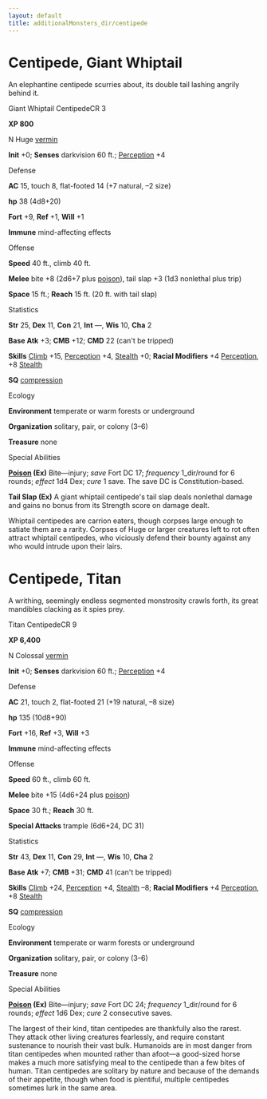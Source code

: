 ```yaml
---
layout: default
title: additionalMonsters_dir/centipede
---
```

# Centipede, Giant Whiptail

An elephantine centipede scurries about, its double tail lashing angrily behind it.

Giant Whiptail CentipedeCR 3

**XP 800**

N Huge [vermin](monsters_dir/creatureTypes#_vermin)

**Init** +0; **Senses** darkvision 60 ft.; [Perception](additionalMonsters_dir/../skills_dir/perception#_perception) +4

Defense

**AC** 15, touch 8, flat-footed 14 (+7 natural, –2 size)

**hp** 38 (4d8+20)

**Fort** +9, **Ref** +1, **Will** +1

**Immune** mind-affecting effects

Offense

**Speed** 40 ft., climb 40 ft.

**Melee** bite +8 (2d6+7 plus [poison](monsters_dir/universalMonsterRules#_poison-(ex-or-su))), tail slap +3 (1d3 nonlethal plus trip)

**Space** 15 ft.; **Reach** 15 ft. (20 ft. with tail slap)

Statistics

**Str** 25, **Dex** 11, **Con** 21, **Int** —, **Wis** 10, **Cha** 2

**Base Atk** +3; **CMB** +12; **CMD** 22 (can't be tripped)

**Skills** [Climb](additionalMonsters_dir/../skills_dir/climb#_climb) +15, [Perception](additionalMonsters_dir/../skills_dir/perception#_perception) +4, [Stealth](additionalMonsters_dir/../skills_dir/stealth#_stealth) +0; **Racial Modifiers** +4 [Perception](additionalMonsters_dir/../skills_dir/perception#_perception), +8 [Stealth](additionalMonsters_dir/../skills_dir/stealth#_stealth)

**SQ** [compression](monsters_dir/universalMonsterRules#_compression)

Ecology

**Environment** temperate or warm forests or underground

**Organization** solitary, pair, or colony (3–6)

**Treasure** none

Special Abilities

**[Poison](monsters_dir/universalMonsterRules#_poison-(ex-or-su)) (Ex)** Bite—injury; _save_ Fort DC 17; _frequency_ 1_dir/round for 6 rounds; _effect_ 1d4 Dex; _cure_ 1 save. The save DC is Constitution-based.

**Tail Slap (Ex)** A giant whiptail centipede's tail slap deals nonlethal damage and gains no bonus from its Strength score on damage dealt.

Whiptail centipedes are carrion eaters, though corpses large enough to satiate them are a rarity. Corpses of Huge or larger creatures left to rot often attract whiptail centipedes, who viciously defend their bounty against any who would intrude upon their lairs.

# Centipede, Titan

A writhing, seemingly endless segmented monstrosity crawls forth, its great mandibles clacking as it spies prey.

Titan CentipedeCR 9

**XP 6,400**

N Colossal [vermin](monsters_dir/creatureTypes#_vermin)

**Init** +0; **Senses** darkvision 60 ft.; [Perception](additionalMonsters_dir/../skills_dir/perception#_perception) +4

Defense

**AC** 21, touch 2, flat-footed 21 (+19 natural, –8 size)

**hp** 135 (10d8+90)

**Fort** +16, **Ref** +3, **Will** +3

**Immune** mind-affecting effects

Offense

**Speed** 60 ft., climb 60 ft.

**Melee** bite +15 (4d6+24 plus [poison](monsters_dir/universalMonsterRules#_poison-(ex-or-su)))

**Space** 30 ft.; **Reach** 30 ft.

**Special Attacks** trample (6d6+24, DC 31)

Statistics

**Str** 43, **Dex** 11, **Con** 29, **Int** —, **Wis** 10, **Cha** 2

**Base Atk** +7; **CMB** +31; **CMD** 41 (can't be tripped)

**Skills** [Climb](additionalMonsters_dir/../skills_dir/climb#_climb) +24, [Perception](additionalMonsters_dir/../skills_dir/perception#_perception) +4, [Stealth](additionalMonsters_dir/../skills_dir/stealth#_stealth) –8; **Racial Modifiers** +4 [Perception](additionalMonsters_dir/../skills_dir/perception#_perception), +8 [Stealth](additionalMonsters_dir/../skills_dir/stealth#_stealth)

**SQ** [compression](monsters_dir/universalMonsterRules#_compression)

Ecology

**Environment** temperate or warm forests or underground

**Organization** solitary, pair, or colony (3–6)

**Treasure** none

Special Abilities

**[Poison](monsters_dir/universalMonsterRules#_poison-(ex-or-su)) (Ex)** Bite—injury; _save_ Fort DC 24; _frequency_ 1_dir/round for 6 rounds; _effect_ 1d6 Dex; _cure_ 2 consecutive saves.

The largest of their kind, titan centipedes are thankfully also the rarest. They attack other living creatures fearlessly, and require constant sustenance to nourish their vast bulk. Humanoids are in most danger from titan centipedes when mounted rather than afoot—a good-sized horse makes a much more satisfying meal to the centipede than a few bites of human. Titan centipedes are solitary by nature and because of the demands of their appetite, though when food is plentiful, multiple centipedes sometimes lurk in the same area.

